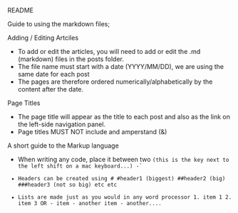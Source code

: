 README

Guide to using the markdown files;

Adding / Editing Artciles
- To add or edit the articles, you will need to add or edit the .md (markdown) files in the posts folder.
- The file name must start with a date (YYYY/MM/DD), we are using the same date for each post 
- The pages are therefore ordered numerically/alphabetically by the content after the date.

Page Titles
- The page title will appear as the title to each post and also as the link on the left-side navigation panel.
- Page titles MUST NOT include and amperstand (&)

A short guide to the Markup language
 - When writing any code, place it between two ` (this is the key next to the left shift on a mac keyboard...) - `<code goes here>`
 - Headers can be created using #
 	#header1 (biggest)
 	##header2 (big)
 	###header3 (not so big)
 	etc etc
 - Lists are made just as you would in any word processor
 		1. item 1
 		2. item 3
 	OR
 		- item
 		- another item
 		- another....

